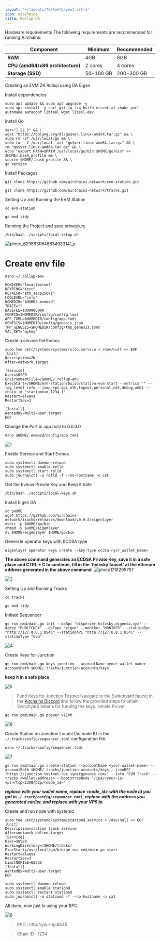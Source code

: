 ```yaml
---
layout: '~/layouts/TestnetLayout.astro'
icon: airchains
title: Rollup DA
---
```


 Hardware requirements
The following requirements are recommended for running Airchains:

| **Component**                      | **Minimum** | **Recommended**      |
|------------------------------------|-------------|----------------------|
| **RAM**                            | 4GB         | 8GB                  |
| **CPU (amd64/x86 architecture)**   | 2 cores     | 4 cores              |
| **Storage (SSD)**                  | 50-100 GB   | 200-300 GB           |

 Creating an EVM ZK Rollup using DA Eigen

 Install dependencies
```
sudo apt update && sudo apt upgrade -y
sudo apt install -y curl git jq lz4 build-essential cmake perl automake autoconf libtool wget libssl-dev
```

 Install Go
```
ver="1.22.3" && \
wget "https://golang.org/dl/go$ver.linux-amd64.tar.gz" && \
sudo rm -rf /usr/local/go && \
sudo tar -C /usr/local -xzf "go$ver.linux-amd64.tar.gz" && \
rm "go$ver.linux-amd64.tar.gz" && \
echo "export PATH=$PATH:/usr/local/go/bin:$HOME/go/bin" >> $HOME/.bash_profile && \
source $HOME/.bash_profile && \
go version
```

 Install Packages
```
git clone https://github.com/airchains-network/evm-station.git
```
```
git clone https://github.com/airchains-network/tracks.git
```


 Setting Up and Running the EVM Station
```
cd evm-station
```
```
go mod tidy
```
 Running the Project and save privatekey
```
/bin/bash ./scripts/local-setup.sh
```
![photo_6298630648834933141_y](https://github.com/sychonix/sychonixx/assets/110755590/f57bd88a-21f7-4889-bfee-d2e5f81dbfac)
# Create env file
```
nano ~/.rollup-env
```
```
MONIKER="localtestnet"
KEYRING="test"
KEYALGO="eth_secp256k1"
LOGLEVEL="info"
HOMEDIR="$HOME/.evmosd"
TRACE=""
BASEFEE=1000000000
CONFIG=$HOMEDIR/config/config.toml
APP_TOML=$HOMEDIR/config/app.toml
GENESIS=$HOMEDIR/config/genesis.json
TMP_GENESIS=$HOMEDIR/config/tmp_genesis.json
VAL_KEY="mykey"
```
 Create a service file Evmos 
```
sudo tee /etc/systemd/system/rolld.service > /dev/null << EOF
[Unit]
Description=ZK
After=network.target

[Service]
User=$USER
EnvironmentFile=/$HOME/.rollup-env
ExecStart=/$HOME/evm-station/build/station-evm start --metrics "" --log_level info --json-rpc.api eth,txpool,personal,net,debug,web3 --chain-id "stationevm_1234-1"
Restart=always
RestartSec=3

[Install]
WantedBy=multi-user.target
EOF
```

 Change the Port in app.toml to 0.0.0.0
```
nano $HOME/.evmosd/config/app.toml
```
![1](https://github.com/sychonix/sychonixx/assets/110755590/ac098248-4970-4eb8-bf69-59835426cb46)

 Enable Service and Start Evmos
```
sudo systemctl daemon-reload
sudo systemctl enable rolld
sudo systemctl start rolld
sudo journalctl -u rolld -f --no-hostname -o cat
```
 Get the Evmos Private Key and Keep it Safe
```
/bin/bash ./scripts/local-keys.sh
```
 Install Eigen DA
```
cd $HOME
wget https://github.com/airchains-network/tracks/releases/download/v0.0.2/eigenlayer
mkdir -p $HOME/go/bin
chmod +x $HOME/eigenlayer
mv $HOME/eigenlayer $HOME/go/bin
```
 Generate operator keys with ECDSA type
```
eigenlayer operator keys create --key-type ecdsa <yor_wallet_name>
```
**The above command generates an ECDSA Private Key, save it in a safe place and CTRL + C to continue, fill in the `holesky faucet' at the ethreum address generated in the above command**.
![photo1718295797](https://github.com/sychonix/sychonixx/assets/110755590/e442679f-0fb6-4d42-8704-be16d8a3fda4)



![3](https://github.com/sychonix/sychonixx/assets/110755590/c684c31b-691a-4424-8f6a-96b84236c04f)


 Setting Up and Running Tracks
```
cd tracks
```
```
go mod tidy
```

 Initiate Sequencer
```
go run cmd/main.go init --daRpc "disperser-holesky.eigenda.xyz" --daKey "PUBLICHEX" --daType "eigen" --moniker "MONIKER" --stationRpc "http://127.0.0.1:8545" --stationAPI "http://127.0.0.1:8545" --stationType "evm"
```

![4](https://github.com/sychonix/sychonixx/assets/110755590/b82ee47d-a855-4024-bc90-2f9a6e5d0b5f)



 Create Keys for Junction
```
go run cmd/main.go keys junction --accountName <your-wallet-name> --accountPath $HOME/.tracks/junction-accounts/keys
```
**keep it in a safe place**

![5](https://github.com/sychonix/sychonixx/assets/110755590/df5e6502-3831-4e87-b256-fee02af2b798)


> Fund Keys for Junction Testnet
Navigate to the Switchyard faucet in the [Airchains Discord](https://discord.gg/KCmxXXnM) and follow the provided steps to obtain Switchyard tokens for funding the keys.
 Initiate Prover
```
go run cmd/main.go prover v1EVM
```

![6](https://github.com/sychonix/sychonixx/assets/110755590/b9e80456-c0b4-4900-b429-a0dadc114693)



 Create Station on Junction
Locate the node ID in the `~/.track/config/sequencer.toml` configuration file.
```
nano ~/.tracks/config/sequencer.toml
```

![7](https://github.com/sychonix/sychonixx/assets/110755590/6c141b79-3dd9-455c-8c85-ffd2a19fea81)

```
go run cmd/main.go create-station --accountName <your-wallet-name> --accountPath $HOME/.tracks/junction-accounts/keys --jsonRPC "https://junction-testnet-rpc.synergynodes.com/" --info "EVM Track" --tracks <wallet-address> --bootstrapNode "/ip4/<your-ip-vps>/tcp/2300/p2p/<node_id>"
```
***replace <your-wallet-name> with your wallet name, replace <node_id> with the node id you got in `~/.track/config/sequencer.toml`, replace <wallet-address> with the address you generated earlier, and replace <your-ip-vps> with your VPS ip.***

 Create and run node with systemd
```
sudo tee /etc/systemd/system/stationd.service > /dev/null << EOF
[Unit]
Description=station track service
After=network-online.target
[Service]
User=$USER
WorkingDirectory=/$HOME/tracks/
ExecStart=/usr/local/go/bin/go run cmd/main.go start
Restart=always
RestartSec=3
LimitNOFILE=65535
[Install]
WantedBy=multi-user.target
EOF
```
```
sudo systemctl daemon-reload
sudo systemctl enable stationd
sudo systemctl restart stationd
sudo journalctl -u stationd -f --no-hostname -o cat
```

 All done, now just tx using your RPC.

![8](https://github.com/sychonix/sychonixx/assets/110755590/d79b02b4-e05c-4b33-8e6b-7341d8a2e02f)

> RPC : http://your-ip:8545

> Chain ID :  1234
